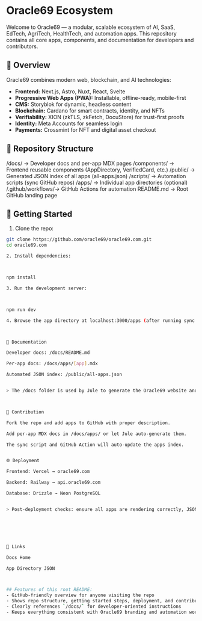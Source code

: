 # Oracle69 Ecosystem

Welcome to Oracle69 — a modular, scalable ecosystem of AI, SaaS, EdTech, AgriTech, HealthTech, and automation apps. This repository contains all core apps, components, and documentation for developers and contributors.

## 🚀 Overview

Oracle69 combines modern web, blockchain, and AI technologies:

- **Frontend:** Next.js, Astro, Nuxt, React, Svelte  
- **Progressive Web Apps (PWA):** Installable, offline-ready, mobile-first  
- **CMS:** Storyblok for dynamic, headless content  
- **Blockchain:** Cardano for smart contracts, identity, and NFTs  
- **Verifiability:** XION (zkTLS, zkFetch, DocuStore) for trust-first proofs  
- **Identity:** Meta Accounts for seamless login  
- **Payments:** Crossmint for NFT and digital asset checkout  

## 📂 Repository Structure

/docs/             → Developer docs and per-app MDX pages /components/       → Frontend reusable components (AppDirectory, VerifiedCard, etc.) /public/           → Generated JSON index of all apps (all-apps.json) /scripts/          → Automation scripts (sync GitHub repos) /apps/             → Individual app directories (optional) /.github/workflows/→ GitHub Actions for automation README.md          → Root GitHub landing page

## 📌 Getting Started

1. Clone the repo:  
```bash
git clone https://github.com/oracle69/oracle69.com.git
cd oracle69.com

2. Install dependencies:



npm install

3. Run the development server:



npm run dev

4. Browse the app directory at localhost:3000/apps (after running sync script or using existing all-apps.json).



📖 Documentation

Developer docs: /docs/README.md

Per-app docs: /docs/apps/[app].mdx

Automated JSON index: /public/all-apps.json


> The /docs folder is used by Jule to generate the Oracle69 website and apps directory automatically.



🧩 Contribution

Fork the repo and add apps to GitHub with proper description.

Add per-app MDX docs in /docs/apps/ or let Jule auto-generate them.

The sync script and GitHub Action will auto-update the apps index.


🌐 Deployment

Frontend: Vercel → oracle69.com

Backend: Railway → api.oracle69.com

Database: Drizzle → Neon PostgreSQL


> Post-deployment checks: ensure all apps are rendering correctly, JSON data is accessible, and links work.






🔗 Links

Docs Home

App Directory JSON



## Features of this root README: 
- GitHub-friendly overview for anyone visiting the repo  
- Shows repo structure, getting started steps, deployment, and contribution  
- Clearly references `/docs/` for developer-oriented instructions  
- Keeps everything consistent with Oracle69 branding and automation workflow  
